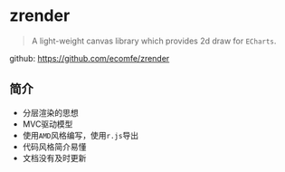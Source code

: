 # zrender

> A light-weight canvas library which provides 2d draw for `ECharts`.

github: <https://github.com/ecomfe/zrender>


## 简介

* 分层渲染的思想
* MVC驱动模型
* 使用`AMD`风格编写，使用`r.js`导出
* 代码风格简介易懂
* 文档没有及时更新


